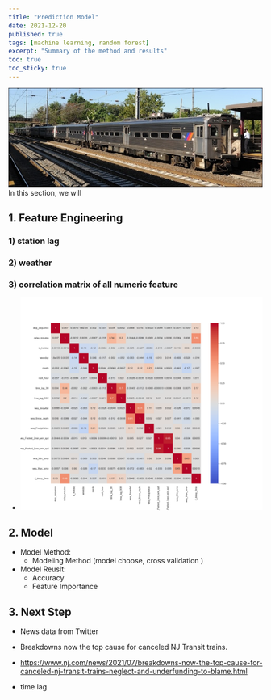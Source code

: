 ```yaml
---
title: "Prediction Model"
date: 2021-12-20
published: true
tags: [machine learning, random forest]
excerpt: "Summary of the method and results"
toc: true
toc_sticky: true
---
```

![NJ_Transit_Amtrak](https://raw.githubusercontent.com/penelope0318/Amtrak_Train_Delay/master/assets/images/us_njtransit_nec.jpeg)
In this section, we will 
## 1. Feature Engineering
### 1) station lag
### 2) weather 
### 3) correlation matrix of all numeric feature 
- ![corr_matrix](https://raw.githubusercontent.com/penelope0318/Amtrak_Train_Delay/master/assets/images/corr_matrix.png)

## 2. Model
- Model Method:
  - Modeling Method (model choose, cross validation )
- Model Reuslt:
  - Accuracy
  - Feature Importance



## 3. Next Step
- News data from Twitter
-   Breakdowns now the top cause for canceled NJ Transit trains.
-   https://www.nj.com/news/2021/07/breakdowns-now-the-top-cause-for-canceled-nj-transit-trains-neglect-and-underfunding-to-blame.html

- time lag 
